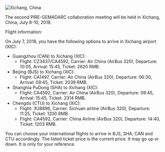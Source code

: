  ![Xichang, China](https://drive.google.com/uc?id=1LlOecTJfrjyPGYUeNNYadbR0tiThvAIR)
 
 The second PIRE-GEMADARC collaboration meeting will be held in Xichang, China, July 8-10, 2018.
 
 Flight information:
 
  On July 7, 2018, you have the following options  to arrive in Xichang airport (XIC): 
  * Guangzhou (CAN) to Xichang (XIC):
    * Flight: CZ3437/CA4592, Carrier: Air China (AirBus 320), Departure: 10:05, Arrival: 15:45, Ticket: 2620 RMB.
  * Beijing (BJS) to Xichang (XIC):
    * Flight: CA1497, Carrier: Air China (AirBus 320), Departure: 06:30, Arrival: 09:45, Ticket: 2039 RMB.
  * Shanghia PuDong (SHA) to Xichang (XIC):
    * Flight: CA4592, Carrier: Air China (AirBus 320), Departure: 09:45, Arrival: 15:45, Ticket: 2314 RMB.
  * Chengdu (CTU) to Xichang (XIC):
    * Flight: 3U8896, Carrier: Sichuan airline (AirBus 320), Departure: 11:25, Ticket: 1200 RMB.
    * Flight: CA4592, Carrier: China Airline (AirBus 320), Departure: 14:40, Ticket: 1203 RMB.
    
  You can choose your international flights to arrive in BJS, SHA, CAN and CTU accordingly. The listed ticket price is the current price. It may go up or down. It is only for your reference.  
   


             


              


          
 



